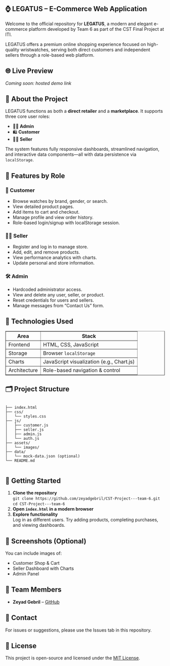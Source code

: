 <section>
  <h1>⌚ LEGATUS – E-Commerce Web Application</h1>
  <p>
    Welcome to the official repository for <strong>LEGATUS</strong>, a modern and elegant e-commerce platform developed by Team 6 as part of the CST Final Project at ITI.
  </p>
  <p>
    LEGATUS offers a premium online shopping experience focused on high-quality wristwatches, serving both direct customers and independent sellers through a role-based web platform.
  </p>

  <h2>🌐 Live Preview</h2>
  <p><em>Coming soon: hosted demo link</em></p>

  <h2>📖 About the Project</h2>
  <p>
    LEGATUS functions as both a <strong>direct retailer</strong> and a <strong>marketplace</strong>. It supports three core user roles:
  </p>
  <ul>
    <li>🧑‍💼 <strong>Admin</strong></li>
    <li>🛍️ <strong>Customer</strong></li>
    <li>🧑‍🔧 <strong>Seller</strong></li>
  </ul>
  <p>
    The system features fully responsive dashboards, streamlined navigation, and interactive data components—all with data persistence via <code>localStorage</code>.
  </p>

  <h2>🔑 Features by Role</h2>

  <h3>👤 Customer</h3>
  <ul>
    <li>Browse watches by brand, gender, or search.</li>
    <li>View detailed product pages.</li>
    <li>Add items to cart and checkout.</li>
    <li>Manage profile and view order history.</li>
    <li>Role-based login/signup with localStorage session.</li>
  </ul>

  <h3>🧑‍💼 Seller</h3>
  <ul>
    <li>Register and log in to manage store.</li>
    <li>Add, edit, and remove products.</li>
    <li>View performance analytics with charts.</li>
    <li>Update personal and store information.</li>
  </ul>

  <h3>🛠️ Admin</h3>
  <ul>
    <li>Hardcoded administrator access.</li>
    <li>View and delete any user, seller, or product.</li>
    <li>Reset credentials for users and sellers.</li>
    <li>Manage messages from “Contact Us” form.</li>
  </ul>

  <h2>🧰 Technologies Used</h2>
  <table border="1" cellpadding="5">
    <tr><th>Area</th><th>Stack</th></tr>
    <tr><td>Frontend</td><td>HTML, CSS, JavaScript</td></tr>
    <tr><td>Storage</td><td>Browser <code>localStorage</code></td></tr>
    <tr><td>Charts</td><td>JavaScript visualization (e.g., Chart.js)</td></tr>
    <tr><td>Architecture</td><td>Role-based navigation & control</td></tr>
  </table>

  <h2>🗂️ Project Structure</h2>
  <pre><code>
├── index.html
├── css/
│   └── styles.css
├── js/
│   ├── customer.js
│   ├── seller.js
│   ├── admin.js
│   └── auth.js
├── assets/
│   └── images/
├── data/
│   └── mock-data.json (optional)
└── README.md
  </code></pre>

  <h2>🚀 Getting Started</h2>
  <ol>
    <li><strong>Clone the repository</strong><br>
      <code>git clone https://github.com/zeyadgebril/CST-Project---team-6.git</code><br>
      <code>cd CST-Project---team-6</code>
    </li>
    <li><strong>Open <code>index.html</code> in a modern browser</strong></li>
    <li><strong>Explore functionality</strong><br>
      Log in as different users. Try adding products, completing purchases, and viewing dashboards.
    </li>
  </ol>

  <h2>📸 Screenshots (Optional)</h2>
  <p>You can include images of:</p>
  <ul>
    <li>Customer Shop & Cart</li>
    <li>Seller Dashboard with Charts</li>
    <li>Admin Panel</li>
  </ul>

  <h2>👥 Team Members</h2>
  <ul>
    <li><strong>Zeyad Gebril</strong> – <a href="https://github.com/zeyadgebril" target="_blank">GitHub</a></li>
  </ul>

  <h2>📩 Contact</h2>
  <p>For issues or suggestions, please use the Issues tab in this repository.</p>

  <h2>📃 License</h2>
  <p>This project is open-source and licensed under the <a href="LICENSE">MIT License</a>.</p>
</section>
